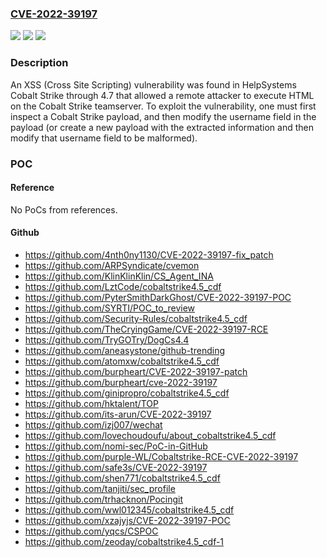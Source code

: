### [CVE-2022-39197](https://cve.mitre.org/cgi-bin/cvename.cgi?name=CVE-2022-39197)
![](https://img.shields.io/static/v1?label=Product&message=n%2Fa&color=blue)
![](https://img.shields.io/static/v1?label=Version&message=n%2Fa&color=blue)
![](https://img.shields.io/static/v1?label=Vulnerability&message=n%2Fa&color=brighgreen)

### Description

An XSS (Cross Site Scripting) vulnerability was found in HelpSystems Cobalt Strike through 4.7 that allowed a remote attacker to execute HTML on the Cobalt Strike teamserver. To exploit the vulnerability, one must first inspect a Cobalt Strike payload, and then modify the username field in the payload (or create a new payload with the extracted information and then modify that username field to be malformed).

### POC

#### Reference
No PoCs from references.

#### Github
- https://github.com/4nth0ny1130/CVE-2022-39197-fix_patch
- https://github.com/ARPSyndicate/cvemon
- https://github.com/KlinKlinKlin/CS_Agent_INA
- https://github.com/LztCode/cobaltstrike4.5_cdf
- https://github.com/PyterSmithDarkGhost/CVE-2022-39197-POC
- https://github.com/SYRTI/POC_to_review
- https://github.com/Security-Rules/cobaltstrike4.5_cdf
- https://github.com/TheCryingGame/CVE-2022-39197-RCE
- https://github.com/TryGOTry/DogCs4.4
- https://github.com/aneasystone/github-trending
- https://github.com/atomxw/cobaltstrike4.5_cdf
- https://github.com/burpheart/CVE-2022-39197-patch
- https://github.com/burpheart/cve-2022-39197
- https://github.com/ginipropro/cobaltstrike4.5_cdf
- https://github.com/hktalent/TOP
- https://github.com/its-arun/CVE-2022-39197
- https://github.com/izj007/wechat
- https://github.com/lovechoudoufu/about_cobaltstrike4.5_cdf
- https://github.com/nomi-sec/PoC-in-GitHub
- https://github.com/purple-WL/Cobaltstrike-RCE-CVE-2022-39197
- https://github.com/safe3s/CVE-2022-39197
- https://github.com/shen771/cobaltstrike4.5_cdf
- https://github.com/tanjiti/sec_profile
- https://github.com/trhacknon/Pocingit
- https://github.com/wwl012345/cobaltstrike4.5_cdf
- https://github.com/xzajyjs/CVE-2022-39197-POC
- https://github.com/yqcs/CSPOC
- https://github.com/zeoday/cobaltstrike4.5_cdf-1

